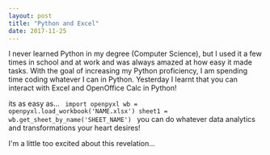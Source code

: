 ```yaml
---
layout: post
title: "Python and Excel"
date: 2017-11-25
---
```


I never learned Python in my degree (Computer Science), but I used it a few times in school and at work and 
was always amazed at how easy it made tasks. With the goal of increasing my Python proficiency, I am spending 
time coding whatever I can in Python. Yesterday I learnt that you can interact with Excel and OpenOffice Calc in Python!

its as easy as... 
<code> 
import openpyxl
wb = openpyxl.load_workbook('NAME.xlsx')
sheet1 = wb.get_sheet_by_name('SHEET_NAME')
</code>
you can do whatever data analytics and transformations your heart desires! 

<p>
I'm a little too excited about this revelation...
